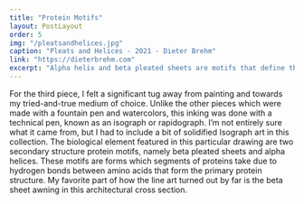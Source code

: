 ```yaml
---
title: "Protein Motifs"
layout: PostLayout
order: 5
img: "/pleatsandhelices.jpg"
caption: "Pleats and Helices - 2021 - Dieter Brehm"
link: "https://dieterbrehm.com"
excerpt: "Alpha helix and beta pleated sheets are motifs that define the fundamental shapes of proteins. Similarly, common architectural elements serve as the glue of buildings across the world." 
---
```


For the third piece, I felt a significant tug away from painting and towards my tried-and-true medium of choice. Unlike the other pieces which were made with a fountain pen and watercolors, this inking was done with a technical pen, known as an isograph or rapidograph. I’m not entirely sure what it came from, but I had to include a bit of solidified Isograph art in this collection. The biological element featured in this particular drawing are two secondary structure protein motifs, namely beta pleated sheets and alpha helices. These motifs are forms which segments of proteins take due to hydrogen bonds between amino acids that form the primary protein structure. My favorite part of how the line art turned out by far is the beta sheet awning in this architectural cross section. 